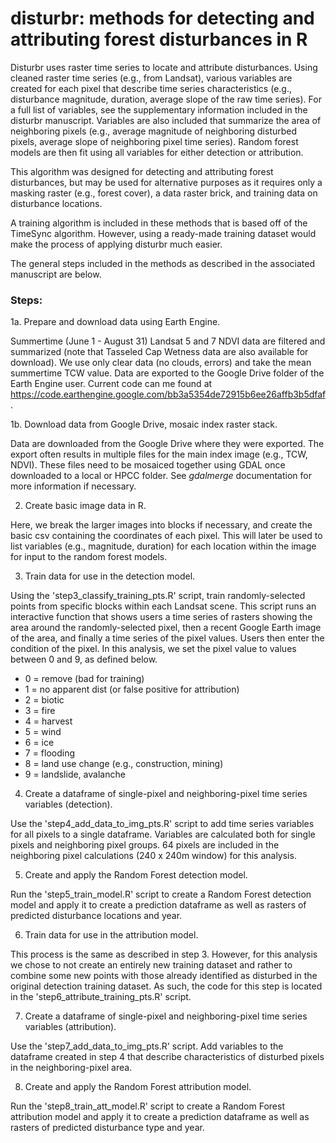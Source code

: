 # disturbr: methods for detecting and attributing forest disturbances in R

Disturbr uses raster time series to locate and attribute disturbances. Using cleaned raster time series (e.g., from Landsat), various variables are created for each pixel that describe time series characteristics (e.g., disturbance magnitude, duration, average slope of the raw time series). For a full list of variables, see the supplementary information included in the disturbr manuscript. Variables are also included that summarize the area of neighboring pixels (e.g., average magnitude of neighboring disturbed pixels, average slope of neighboring pixel time series). Random forest models are then fit using all variables for either detection or attribution. 

This algorithm was designed for detecting and attributing forest disturbances, but may be used for alternative purposes as it requires only a masking raster (e.g., forest cover), a data raster brick, and training data on disturbance locations.

A training algorithm is included in these methods that is based off of the TimeSync algorithm. However, using a ready-made training dataset would make the process of applying disturbr much easier.

The general steps included in the methods as described in the associated manuscript are below.

### Steps:
1a. Prepare and download data using Earth Engine. 

Summertime (June 1 - August 31) Landsat 5 and 7 NDVI data are filtered and summarized (note that Tasseled Cap Wetness data are also available for download). We use only clear data (no clouds, errors) and take the mean summertime TCW value. Data are exported to the Google Drive folder of the Earth Engine user. Current code can me found at https://code.earthengine.google.com/bb3a5354de72915b6ee26affb3b5dfaf.

1b. Download data from Google Drive, mosaic index raster stack.

Data are downloaded from the Google Drive where they were exported. The export often results in multiple files for the main index image (e.g., TCW, NDVI). These files need to be mosaiced together using GDAL once downloaded to a local or HPCC folder. See *gdalmerge* documentation for more information if necessary.

2. Create basic image data in R.

Here, we break the larger images into blocks if necessary, and create the basic csv containing the coordinates of each pixel. This will later be used to list variables (e.g., magnitude, duration) for each location within the image for input to the random forest models.

3. Train data for use in the detection model.

Using the 'step3_classify_training_pts.R' script, train randomly-selected points from specific blocks within each Landsat scene. This script runs an interactive function that shows users a time series of rasters showing the area around the randomly-selected pixel, then a recent Google Earth image of the area, and finally a time series of the pixel values. Users then enter the condition of the pixel. In this analysis, we set the pixel value to values between 0 and 9, as defined below.

+ 0 = remove (bad for training)
+ 1 = no apparent dist (or false positive for attribution)
+ 2 = biotic
+ 3 = fire
+ 4 = harvest
+ 5 = wind
+ 6 = ice
+ 7 = flooding
+ 8 = land use change (e.g., construction, mining)
+ 9 = landslide, avalanche

4. Create a dataframe of single-pixel and neighboring-pixel time series variables (detection).

Use the 'step4_add_data_to_img_pts.R' script to add time series variables for all pixels to a single dataframe. Variables are calculated both for single pixels and neighboring pixel groups. 64 pixels are included in the neighboring pixel calculations (240 x 240m window) for this analysis. 

5. Create and apply the Random Forest detection model.

Run the 'step5_train_model.R' script to create a Random Forest detection model and apply it to create a prediction dataframe as well as rasters of predicted disturbance locations and year.

6. Train data for use in the attribution model.

This process is the same as described in step 3. However, for this analysis we chose to not create an entirely new training dataset and rather to combine some new points with those already identified as disturbed in the original detection training dataset. As such, the code for this step is located in the 'step6_attribute_training_pts.R' script.

7. Create a dataframe of single-pixel and neighboring-pixel time series variables (attribution).

Use the 'step7_add_data_to_img_pts.R' script. Add variables to the dataframe created in step 4 that describe characteristics of disturbed pixels in the neighboring-pixel area. 

8. Create and apply the Random Forest attribution model.

Run the 'step8_train_att_model.R' script to create a Random Forest attribution model and apply it to create a prediction dataframe as well as rasters of predicted disturbance type and year.
